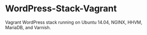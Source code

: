 WordPress-Stack-Vagrant
=======================

Vagrant WordPress stack running on Ubuntu 14.04, NGINX, HHVM, MariaDB, and Varnish.
